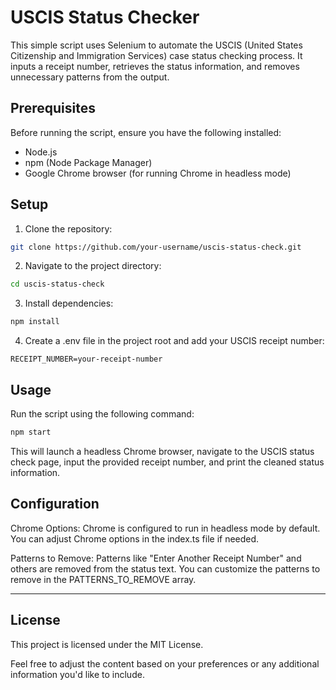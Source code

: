 # USCIS Status Checker
This simple script uses Selenium to automate the USCIS (United States Citizenship and Immigration Services) case status checking process. It inputs a receipt number, retrieves the status information, and removes unnecessary patterns from the output.

## Prerequisites
Before running the script, ensure you have the following installed:

- Node.js
- npm (Node Package Manager)
- Google Chrome browser (for running Chrome in headless mode)

## Setup
1. Clone the repository:
```bash
git clone https://github.com/your-username/uscis-status-check.git
```

2. Navigate to the project directory:
```bash
cd uscis-status-check
```

3. Install dependencies:
```bash
npm install
```

4. Create a .env file in the project root and add your USCIS receipt number:
```env
RECEIPT_NUMBER=your-receipt-number
```

## Usage
Run the script using the following command:
```bash
npm start
```

This will launch a headless Chrome browser, navigate to the USCIS status check page, input the provided receipt number, and print the cleaned status information.

## Configuration
Chrome Options: Chrome is configured to run in headless mode by default. You can adjust Chrome options in the index.ts file if needed.

Patterns to Remove: Patterns like "Enter Another Receipt Number" and others are removed from the status text. You can customize the patterns to remove in the PATTERNS_TO_REMOVE array.

--- 

## License
This project is licensed under the MIT License.

Feel free to adjust the content based on your preferences or any additional information you'd like to include.